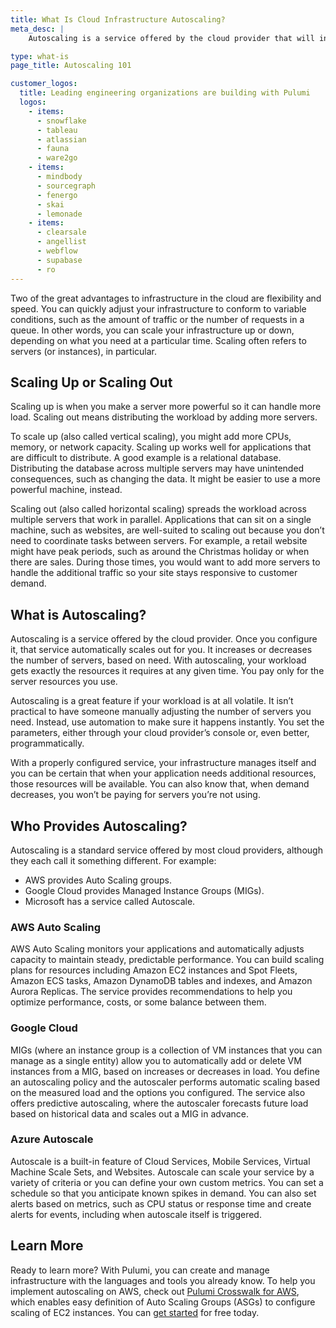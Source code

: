 ```yaml
---
title: What Is Cloud Infrastructure Autoscaling?
meta_desc: |
    Autoscaling is a service offered by the cloud provider that will increase or decrease the number of servers, based on need.

type: what-is
page_title: Autoscaling 101

customer_logos:
  title: Leading engineering organizations are building with Pulumi
  logos:
    - items:
      - snowflake
      - tableau
      - atlassian
      - fauna
      - ware2go
    - items:
      - mindbody
      - sourcegraph
      - fenergo
      - skai
      - lemonade
    - items:
      - clearsale
      - angellist
      - webflow
      - supabase
      - ro
---
```


Two of the great advantages to infrastructure in the cloud are flexibility and speed. You can quickly adjust your infrastructure to conform to variable conditions, such as the amount of traffic or the number of requests in a queue. In other words, you can scale your infrastructure up or down, depending on what you need at a particular time. Scaling often refers to servers (or instances), in particular.

## Scaling Up or Scaling Out

Scaling up is when you make a server more powerful so it can handle more load. Scaling out means distributing the workload by adding more servers.

To scale up (also called vertical scaling), you might add more CPUs, memory, or network capacity. Scaling up works well for applications that are difficult to distribute. A good example is a relational database. Distributing the database across multiple servers may have unintended consequences, such as changing the data. It might be easier to use a more powerful machine, instead.

Scaling out (also called horizontal scaling) spreads the workload across multiple servers that work in parallel. Applications that can sit on a single machine, such as websites, are well-suited to scaling out because you don’t need to coordinate tasks between servers. For example, a retail website might have peak periods, such as around the Christmas holiday or when there are sales. During those times, you would want to add more servers to handle the additional traffic so your site stays responsive to customer demand.

## What is Autoscaling?

Autoscaling is a service offered by the cloud provider. Once you configure it, that service automatically scales out for you. It increases or decreases the number of servers, based on need. With autoscaling, your workload gets exactly the resources it requires at any given time. You pay only for the server resources you use.

Autoscaling is a great feature if your workload is at all volatile. It isn’t practical to have someone manually adjusting the number of servers you need. Instead, use automation to make sure it happens instantly. You set the parameters, either through your cloud provider’s console or, even better, programmatically.

With a properly configured service, your infrastructure manages itself and you can be certain that when your application needs additional resources, those resources will be available. You can also know that, when demand decreases, you won’t be paying for servers you’re not using.

## Who Provides Autoscaling?

Autoscaling is a standard service offered by most cloud providers, although they each call it something different. For example:

- AWS provides Auto Scaling groups.
- Google Cloud provides Managed Instance Groups (MIGs).
- Microsoft has a service called Autoscale.

### AWS Auto Scaling

AWS Auto Scaling monitors your applications and automatically adjusts capacity to maintain steady, predictable performance. You can build scaling plans for resources including Amazon EC2 instances and Spot Fleets, Amazon ECS tasks, Amazon DynamoDB tables and indexes, and Amazon Aurora Replicas. The service provides recommendations to help you optimize performance, costs, or some balance between them.

### Google Cloud

MIGs (where an instance group is a collection of VM instances that you can manage as a single entity) allow you to automatically add or delete VM instances from a MIG, based on increases or decreases in load. You define an autoscaling policy and the autoscaler performs automatic scaling based on the measured load and the options you configured. The service also offers predictive autoscaling, where the autoscaler forecasts future load based on historical data and scales out a MIG in advance.

### Azure Autoscale

Autoscale is a built-in feature of Cloud Services, Mobile Services, Virtual Machine Scale Sets, and Websites. Autoscale can scale your service by a variety of criteria or you can define your own custom metrics. You can set a schedule so that you anticipate known spikes in demand. You can also set alerts based on metrics, such as CPU status or response time and create alerts for events, including when autoscale itself is triggered.

## Learn More

Ready to learn more? With Pulumi, you can create and manage infrastructure with the languages and tools you already know. To help you implement autoscaling on AWS, check out [Pulumi Crosswalk for AWS](/docs/clouds/aws/guides/), which enables easy definition of Auto Scaling Groups (ASGs) to configure scaling of EC2 instances. You can [get started](/docs/get-started/) for free today.

